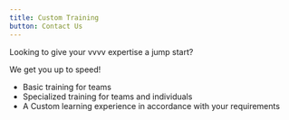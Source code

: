 ```yaml
---
title: Custom Training
button: Contact Us
---
```

<p>Looking to give your vvvv expertise a jump start?</p>

<p class="text-light mb-4">We get you up to speed!</p>

- Basic training for teams
- Specialized training for teams and individuals
- A Custom learning experience in accordance with your requirements